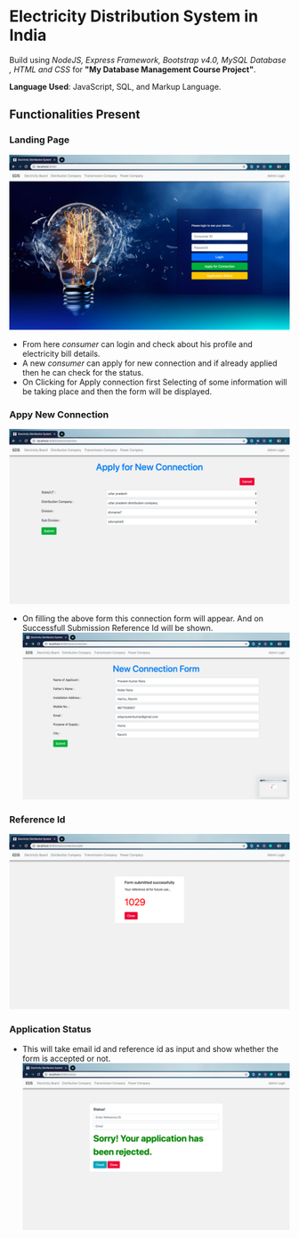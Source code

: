 # Electricity Distribution System in India

Build using _NodeJS, Express Framework, Bootstrap v4.0, MySQL Database , HTML and CSS_ for **"My Database Management Course Project"**.

**Language Used**: JavaScript, SQL, and Markup Language.  

## Functionalities Present
### Landing Page
![Landing-Page](demoSnapshots/LandingPage.png)
- From here _consumer_ can login and check about his profile and electricity bill details.  
- A new _consumer_ can apply for new connection and if already applied then he can check for the status.  
- On Clicking for Apply connection first Selecting of some information will be taking place and then the form will be displayed.  

### Appy New Connection
![Selecting-For-New-Connection](demoSnapshots/newConnection.png)
- On filling the above form this connection form will appear. And on Successfull Submission Reference Id will be shown.    
![New-Connection-Form](demoSnapshots/newconForm.png)   
### Reference Id
![Refid](demoSnapshots/refid.png)   
### Application Status
- This will take email id and reference id as input and show whether the form is accepted or not.    
![Application-Status](demoSnapshots/status.png)